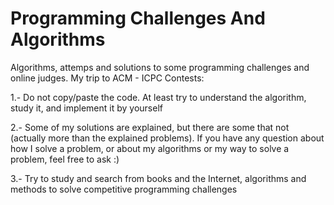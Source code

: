 Programming Challenges And Algorithms
=====================================

Algorithms, attemps and solutions to some programming challenges and online judges. 
My trip to ACM - ICPC Contests:

1.- Do not copy/paste the code. At least try to understand the algorithm, study it, and implement it by yourself

2.- Some of my solutions are explained, but there are some that not (actually more than the explained problems). If you have any question about how I solve a problem, or about my algorithms or my way to solve a problem, feel free to ask :)

3.- Try to study and search from books and the Internet, algorithms and methods to solve competitive programming challenges
